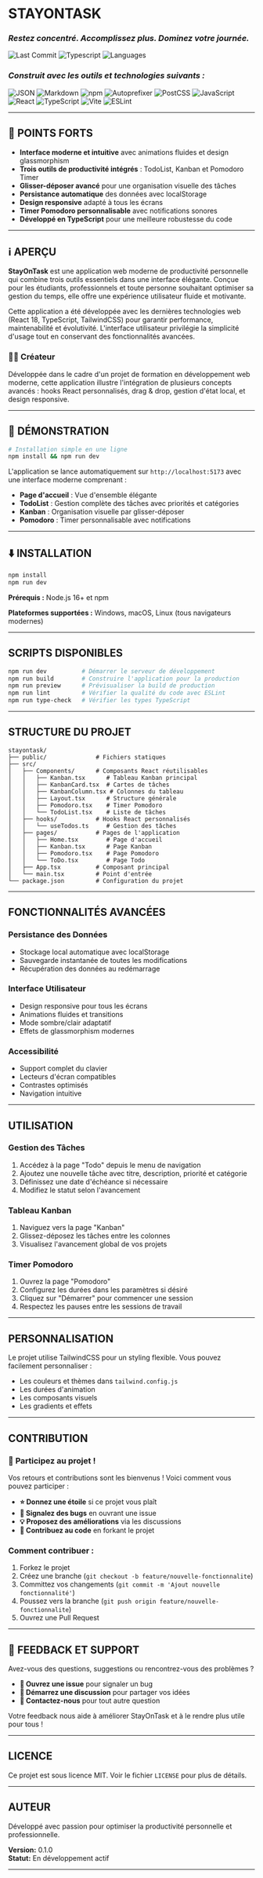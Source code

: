 # **STAYONTASK**

### *Restez concentré. Accomplissez plus. Dominez votre journée.*

![Last Commit](https://img.shields.io/github/last-commit/BastosDA/StayOnTask?label=last%20commit)
![Typescript](https://img.shields.io/badge/typescript-94.4%25-blue)
![Languages](https://img.shields.io/github/languages/count/BastosDA/StayOnTask?label=languages)

### *Construit avec les outils et technologies suivants :*

![JSON](https://img.shields.io/badge/-JSON-black?logo=json&logoColor=white)
![Markdown](https://img.shields.io/badge/-Markdown-black?logo=markdown&logoColor=white)
![npm](https://img.shields.io/badge/-npm-red?logo=npm&logoColor=white)
![Autoprefixer](https://img.shields.io/badge/-Autoprefixer-red?logo=autoprefixer&logoColor=white)
![PostCSS](https://img.shields.io/badge/-PostCSS-orange?logo=postcss&logoColor=white)
![JavaScript](https://img.shields.io/badge/-JavaScript-yellow?logo=javascript&logoColor=black)
![React](https://img.shields.io/badge/-React-61DAFB?logo=react&logoColor=white)
![TypeScript](https://img.shields.io/badge/-TypeScript-3178C6?logo=typescript&logoColor=white)
![Vite](https://img.shields.io/badge/-Vite-646CFF?logo=vite&logoColor=white)
![ESLint](https://img.shields.io/badge/-ESLint-4B32C3?logo=eslint&logoColor=white)

---

## 🌟 **POINTS FORTS**

- **Interface moderne et intuitive** avec animations fluides et design glassmorphism
- **Trois outils de productivité intégrés** : TodoList, Kanban et Pomodoro Timer
- **Glisser-déposer avancé** pour une organisation visuelle des tâches
- **Persistance automatique** des données avec localStorage
- **Design responsive** adapté à tous les écrans
- **Timer Pomodoro personnalisable** avec notifications sonores
- **Développé en TypeScript** pour une meilleure robustesse du code

---

## ℹ️ **APERÇU**

**StayOnTask** est une application web moderne de productivité personnelle qui combine trois outils essentiels dans une interface élégante. Conçue pour les étudiants, professionnels et toute personne souhaitant optimiser sa gestion du temps, elle offre une expérience utilisateur fluide et motivante.

Cette application a été développée avec les dernières technologies web (React 18, TypeScript, TailwindCSS) pour garantir performance, maintenabilité et évolutivité. L'interface utilisateur privilégie la simplicité d'usage tout en conservant des fonctionnalités avancées.

### 👨‍💻 **Créateur**
Développée dans le cadre d'un projet de formation en développement web moderne, cette application illustre l'intégration de plusieurs concepts avancés : hooks React personnalisés, drag & drop, gestion d'état local, et design responsive.

---

## 🚀 **DÉMONSTRATION**

```bash
# Installation simple en une ligne
npm install && npm run dev
```

L'application se lance automatiquement sur `http://localhost:5173` avec une interface moderne comprenant :

- **Page d'accueil** : Vue d'ensemble élégante
- **TodoList** : Gestion complète des tâches avec priorités et catégories  
- **Kanban** : Organisation visuelle par glisser-déposer
- **Pomodoro** : Timer personnalisable avec notifications

---

## ⬇️ **INSTALLATION**

```bash
npm install
npm run dev
```

**Prérequis :** Node.js 16+ et npm

**Plateformes supportées :** Windows, macOS, Linux (tous navigateurs modernes)

---

## **SCRIPTS DISPONIBLES**

```bash
npm run dev          # Démarrer le serveur de développement
npm run build        # Construire l'application pour la production
npm run preview      # Prévisualiser la build de production
npm run lint         # Vérifier la qualité du code avec ESLint
npm run type-check   # Vérifier les types TypeScript
```

---

## **STRUCTURE DU PROJET**

```
stayontask/
├── public/              # Fichiers statiques
├── src/
│   ├── Components/      # Composants React réutilisables
│   │   ├── Kanban.tsx      # Tableau Kanban principal
│   │   ├── KanbanCard.tsx  # Cartes de tâches
│   │   ├── KanbanColumn.tsx # Colonnes du tableau
│   │   ├── Layout.tsx      # Structure générale
│   │   ├── Pomodoro.tsx    # Timer Pomodoro
│   │   └── TodoList.tsx    # Liste de tâches
│   ├── hooks/           # Hooks React personnalisés
│   │   └── useTodos.ts     # Gestion des tâches
│   ├── pages/           # Pages de l'application
│   │   ├── Home.tsx        # Page d'accueil
│   │   ├── Kanban.tsx      # Page Kanban
│   │   ├── Pomodoro.tsx    # Page Pomodoro
│   │   └── ToDo.tsx        # Page Todo
│   ├── App.tsx          # Composant principal
│   └── main.tsx         # Point d'entrée
└── package.json         # Configuration du projet
```

---

## **FONCTIONNALITÉS AVANCÉES**

### **Persistance des Données**
- Stockage local automatique avec localStorage
- Sauvegarde instantanée de toutes les modifications
- Récupération des données au redémarrage

### **Interface Utilisateur**
- Design responsive pour tous les écrans
- Animations fluides et transitions
- Mode sombre/clair adaptatif
- Effets de glassmorphism modernes

### **Accessibilité**
- Support complet du clavier
- Lecteurs d'écran compatibles
- Contrastes optimisés
- Navigation intuitive

---

## **UTILISATION**

### **Gestion des Tâches**
1. Accédez à la page "Todo" depuis le menu de navigation
2. Ajoutez une nouvelle tâche avec titre, description, priorité et catégorie
3. Définissez une date d'échéance si nécessaire
4. Modifiez le statut selon l'avancement

### **Tableau Kanban**
1. Naviguez vers la page "Kanban"
2. Glissez-déposez les tâches entre les colonnes
3. Visualisez l'avancement global de vos projets

### **Timer Pomodoro**
1. Ouvrez la page "Pomodoro"
2. Configurez les durées dans les paramètres si désiré
3. Cliquez sur "Démarrer" pour commencer une session
4. Respectez les pauses entre les sessions de travail

---

## **PERSONNALISATION**

Le projet utilise TailwindCSS pour un styling flexible. Vous pouvez facilement personnaliser :
- Les couleurs et thèmes dans `tailwind.config.js`
- Les durées d'animation
- Les composants visuels
- Les gradients et effets

---

## **CONTRIBUTION**

### 🤝 **Participez au projet !**

Vos retours et contributions sont les bienvenus ! Voici comment vous pouvez participer :

- **⭐ Donnez une étoile** si ce projet vous plaît
- **🐛 Signalez des bugs** en ouvrant une issue
- **💡 Proposez des améliorations** via les discussions
- **🔧 Contribuez au code** en forkant le projet

### **Comment contribuer :**
1. Forkez le projet
2. Créez une branche (`git checkout -b feature/nouvelle-fonctionnalite`)
3. Committez vos changements (`git commit -m 'Ajout nouvelle fonctionnalité'`)
4. Poussez vers la branche (`git push origin feature/nouvelle-fonctionnalite`)
5. Ouvrez une Pull Request

---

## 💭 **FEEDBACK ET SUPPORT**

Avez-vous des questions, suggestions ou rencontrez-vous des problèmes ?

- **📝 Ouvrez une issue** pour signaler un bug
- **💬 Démarrez une discussion** pour partager vos idées
- **📧 Contactez-nous** pour tout autre question

Votre feedback nous aide à améliorer StayOnTask et à le rendre plus utile pour tous !

---

## **LICENCE**

Ce projet est sous licence MIT. Voir le fichier `LICENSE` pour plus de détails.

---

## **AUTEUR**

Développé avec passion pour optimiser la productivité personnelle et professionnelle.

**Version:** 0.1.0  
**Statut:** En développement actif

---